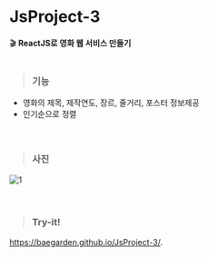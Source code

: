 # JsProject-3
🎬 <strong>ReactJS로 영화 웹 서비스 만들기</strong><br><br>


> ### 기능 
* 영화의 제목, 제작연도, 장르, 줄거리, 포스터 정보제공
* 인기순으로 정렬
<br><br><br>

> ### 사진 
![1](https://user-images.githubusercontent.com/76520025/109313545-af31dd00-788b-11eb-9b10-ac0cb9858ac7.JPG)
<br><br><br>

> ### Try-it! 
https://baegarden.github.io/JsProject-3/.
